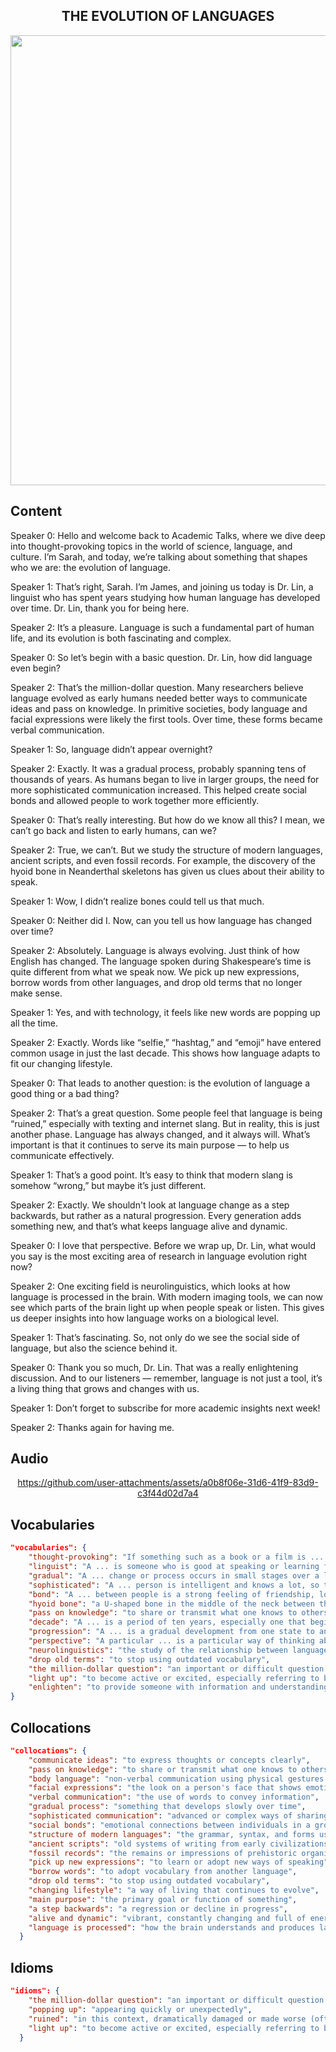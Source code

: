 <h2 align='center'>
THE EVOLUTION OF LANGUAGES
</h2>

<div align='center'>
<img src='https://anthroholic.com/wp-content/uploads/2023/05/Evolution-of-Languages-in-Linguistic-Anthropology.webp' width=720px>
</div>

## Content
Speaker 0: Hello and welcome back to Academic Talks, where we dive deep into thought-provoking topics in the world of science, language, and culture. I’m Sarah, and today, we’re talking about something that shapes who we are: the evolution of language.

Speaker 1: That’s right, Sarah. I’m James, and joining us today is Dr. Lin, a linguist who has spent years studying how human language has developed over time. Dr. Lin, thank you for being here.

Speaker 2: It’s a pleasure. Language is such a fundamental part of human life, and its evolution is both fascinating and complex.

Speaker 0: So let’s begin with a basic question. Dr. Lin, how did language even begin?

Speaker 2: That’s the million-dollar question. Many researchers believe language evolved as early humans needed better ways to communicate ideas and pass on knowledge. In primitive societies, body language and facial expressions were likely the first tools. Over time, these forms became verbal communication.

Speaker 1: So, language didn’t appear overnight?

Speaker 2: Exactly. It was a gradual process, probably spanning tens of thousands of years. As humans began to live in larger groups, the need for more sophisticated communication increased. This helped create social bonds and allowed people to work together more efficiently.

Speaker 0: That’s really interesting. But how do we know all this? I mean, we can’t go back and listen to early humans, can we?

Speaker 2: True, we can’t. But we study the structure of modern languages, ancient scripts, and even fossil records. For example, the discovery of the hyoid bone in Neanderthal skeletons has given us clues about their ability to speak.

Speaker 1: Wow, I didn’t realize bones could tell us that much.

Speaker 0: Neither did I. Now, can you tell us how language has changed over time?

Speaker 2: Absolutely. Language is always evolving. Just think of how English has changed. The language spoken during Shakespeare’s time is quite different from what we speak now. We pick up new expressions, borrow words from other languages, and drop old terms that no longer make sense.

Speaker 1: Yes, and with technology, it feels like new words are popping up all the time.

Speaker 2: Exactly. Words like “selfie,” “hashtag,” and “emoji” have entered common usage in just the last decade. This shows how language adapts to fit our changing lifestyle.

Speaker 0: That leads to another question: is the evolution of language a good thing or a bad thing?

Speaker 2: That’s a great question. Some people feel that language is being “ruined,” especially with texting and internet slang. But in reality, this is just another phase. Language has always changed, and it always will. What’s important is that it continues to serve its main purpose — to help us communicate effectively.

Speaker 1: That’s a good point. It’s easy to think that modern slang is somehow “wrong,” but maybe it’s just different.

Speaker 2: Exactly. We shouldn't look at language change as a step backwards, but rather as a natural progression. Every generation adds something new, and that’s what keeps language alive and dynamic.

Speaker 0: I love that perspective. Before we wrap up, Dr. Lin, what would you say is the most exciting area of research in language evolution right now?

Speaker 2: One exciting field is neurolinguistics, which looks at how language is processed in the brain. With modern imaging tools, we can now see which parts of the brain light up when people speak or listen. This gives us deeper insights into how language works on a biological level.

Speaker 1: That’s fascinating. So, not only do we see the social side of language, but also the science behind it.

Speaker 0: Thank you so much, Dr. Lin. That was a really enlightening discussion. And to our listeners — remember, language is not just a tool, it’s a living thing that grows and changes with us.

Speaker 1: Don’t forget to subscribe for more academic insights next week!

Speaker 2: Thanks again for having me.


## Audio


<div align='center'>



https://github.com/user-attachments/assets/a0b8f06e-31d6-41f9-83d9-c3f44d02d7a4



</div>


## Vocabularies

```json
"vocabularies": {
    "thought-provoking": "If something such as a book or a film is ... , it contains interesting ideas that make people think seriously.",
    "linguist": "A ... is someone who is good at speaking or learning foreign languages.",
    "gradual": "A ... change or process occurs in small stages over a long period of time, rather than suddenly.",
    "sophisticated": "A ... person is intelligent and knows a lot, so that they are able to understand complicated situations.",
    "bond": "A ... between people is a strong feeling of friendship, love, or shared beliefs and experiences that unites them.",
    "hyoid bone": "a U-shaped bone in the middle of the neck between the chin and the thyroid that supports the tongue and tongue muscles in humans, or a similar group of bones in animals",
    "pass on knowledge": "to share or transmit what one knows to others",
    "decade": "A ... is a period of ten years, especially one that begins with a year ending in 0, for example 1980 to 1989.",
    "progression": "A ... is a gradual development from one state to another.",
    "perspective": "A particular ... is a particular way of thinking about something, especially one that is influenced by your beliefs or experiences.",
    "neurolinguistics": "the study of the relationship between language and the brain.",
    "drop old terms": "to stop using outdated vocabulary",
    "the million-dollar question": "an important or difficult question with no easy answer",
    "light up": "to become active or excited, especially referring to brain activity in scans",
    "enlighten": "to provide someone with information and understanding, or to explain the true facts about something to someone"
}
```

## Collocations

```json
"collocations": {
    "communicate ideas": "to express thoughts or concepts clearly",
    "pass on knowledge": "to share or transmit what one knows to others",
    "body language": "non-verbal communication using physical gestures or posture",
    "facial expressions": "the look on a person's face that shows emotion or reaction",
    "verbal communication": "the use of words to convey information",
    "gradual process": "something that develops slowly over time",
    "sophisticated communication": "advanced or complex ways of sharing information",
    "social bonds": "emotional connections between individuals in a group",
    "structure of modern languages": "the grammar, syntax, and forms used in contemporary languages",
    "ancient scripts": "old systems of writing from early civilizations",
    "fossil records": "the remains or impressions of prehistoric organisms used for scientific study",
    "pick up new expressions": "to learn or adopt new ways of speaking",
    "borrow words": "to adopt vocabulary from another language",
    "drop old terms": "to stop using outdated vocabulary",
    "changing lifestyle": "a way of living that continues to evolve",
    "main purpose": "the primary goal or function of something",
    "a step backwards": "a regression or decline in progress",
    "alive and dynamic": "vibrant, constantly changing and full of energy",
    "language is processed": "how the brain understands and produces language"
  }
```


## Idioms

```json
"idioms": {
    "the million-dollar question": "an important or difficult question with no easy answer",
    "popping up": "appearing quickly or unexpectedly",
    "ruined": "in this context, dramatically damaged or made worse (often exaggerated)",
    "light up": "to become active or excited, especially referring to brain activity in scans"
  }
```
